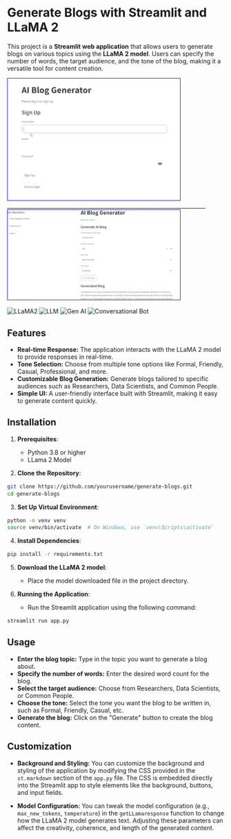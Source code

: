 # Generate Blogs with Streamlit and LLaMA 2
This project is a **Streamlit web application** that allows users to generate blogs on various topics using the **LLaMA 2 model**. Users can specify the number of words, the target audience, and the tone of the blog, making it a versatile tool for content creation.

<img src="images\img3.jpg" style="width:400px;border:solid 1px blue;">
________________________________________________________________________     
<img src="images\img1.jpg" style="width:400px;border:solid 1px blue;">


![LLaMA2](https://img.shields.io/badge/Skill-LLaMA2-yellow)
![LLM](https://img.shields.io/badge/Skill-LLM-blueviolet)
![Gen AI](https://img.shields.io/badge/Skill-Gen%20AI-orange)
![Conversational Bot](https://img.shields.io/badge/Skill-Conversational%20Bot-green)


## Features

- **Real-time Response:** The application interacts with the LLaMA 2 model to provide responses in real-time.
- **Tone Selection:** Choose from multiple tone options like Formal, Friendly, Casual, Professional, and more.
- **Customizable Blog Generation:** Generate blogs tailored to specific audiences such as Researchers, Data Scientists, and Common People.
- **Simple UI:** A user-friendly interface built with Streamlit, making it easy to generate content quickly.

## Installation
1. **Prerequisites**:
   - Python 3.8 or higher
   - LLama 2 Model

2. **Clone the Repository**:
```bash
git clone https://github.com/yourusername/generate-blogs.git
cd generate-blogs
```
3. **Set Up Virtual Environment**:
```bash
python -m venv venv
source venv/bin/activate  # On Windows, use `venv\Scripts\activate`
```
4. **Install Dependencies**:
```bash
pip install -r requirements.txt
```
5. **Download the LLaMA 2 model**:
   - Place the model downloaded file in the project directory.

6. **Running the Application**:
   - Run the Streamlit application using the following command:
```bash
streamlit run app.py
```

## Usage
- **Enter the blog topic:** Type in the topic you want to generate a blog about.
- **Specify the number of words:** Enter the desired word count for the blog.
- **Select the target audience:** Choose from Researchers, Data Scientists, or Common People.
- **Choose the tone:** Select the tone you want the blog to be written in, such as Formal, Friendly, Casual, etc.
- **Generate the blog:** Click on the "Generate" button to create the blog content.

## Customization
- **Background and Styling:** 
You can customize the background and styling of the application by modifying the CSS provided in the `st.markdown` section of the `app.py` file. The CSS is embedded directly into the Streamlit app to style elements like the background, buttons, and input fields.

- **Model Configuration:** 
You can tweak the model configuration (e.g., `max_new_tokens`, `temperature`) in the `getLLamaresponse` function to change how the LLaMA 2 model generates text. Adjusting these parameters can affect the creativity, coherence, and length of the generated content.